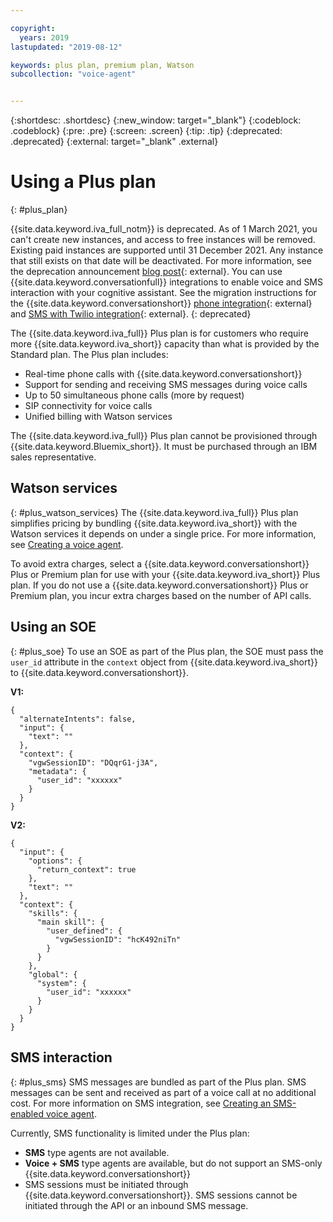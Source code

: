 ```yaml
---

copyright:
  years: 2019
lastupdated: "2019-08-12"

keywords: plus plan, premium plan, Watson
subcollection: "voice-agent"


---
```


{:shortdesc: .shortdesc}
{:new_window: target="_blank"}
{:codeblock: .codeblock}
{:pre: .pre}
{:screen: .screen}
{:tip: .tip}
{:deprecated: .deprecated}
{:external: target="_blank" .external}

# Using a Plus plan
{: #plus_plan}

{{site.data.keyword.iva_full_notm}} is deprecated. As of 1 March 2021, you can't create new instances, and access to free instances will be removed. Existing paid instances are supported until 31 December 2021. Any instance that still exists on that date will be deactivated. For more information, see the deprecation announcement [blog post](https://community.ibm.com/community/user/watsonapps/blogs/mitch-mason1/2021/02/08/announcing-voice-agent-with-watson-deprecation){: external}. You can use {{site.data.keyword.conversationfull}} integrations to enable voice and SMS interaction with your cognitive assistant. See the migration instructions for the {{site.data.keyword.conversationshort}} [phone integration](/docs/assistant?topic=assistant-deploy-phone#deploy-phone-migrate-from-va){: external} and [SMS with Twilio integration](/docs/assistant?topic=assistant-deploy-sms#deploy-sms-migrate-from-va){: external}.
{: deprecated}

The {{site.data.keyword.iva_full}} Plus plan is for customers who require more {{site.data.keyword.iva_short}} capacity than what is provided by the Standard plan. The Plus plan includes:
- Real-time phone calls with {{site.data.keyword.conversationshort}}
- Support for sending and receiving SMS messages during voice calls
- Up to 50 simultaneous phone calls (more by request)
- SIP connectivity for voice calls
- Unified billing with Watson services

The {{site.data.keyword.iva_full}} Plus plan cannot be provisioned through {{site.data.keyword.Bluemix_short}}. It must be purchased through an IBM sales representative.

## Watson services
{: #plus_watson_services}
The {{site.data.keyword.iva_full}} Plus plan simplifies pricing by bundling {{site.data.keyword.iva_short}} with the Watson services it depends on under a single price. For more information, see [Creating a voice agent](/docs/voice-agent?topic=voice-agent-config_instance).

To avoid extra charges, select a {{site.data.keyword.conversationshort}} Plus or Premium plan for use with your {{site.data.keyword.iva_short}} Plus plan. If you do not use a {{site.data.keyword.conversationshort}} Plus or Premium plan, you incur extra charges based on the number of API calls.

## Using an SOE
{: #plus_soe}
To use an SOE as part of the Plus plan, the SOE must pass the `user_id` attribute in the `context` object from {{site.data.keyword.iva_short}} to {{site.data.keyword.conversationshort}}.

**V1:**
```
{
  "alternateIntents": false,
  "input": {
    "text": ""
  },
  "context": {
    "vgwSessionID": "DQqrG1-j3A",
    "metadata": {
      "user_id": "xxxxxx"
    }
  }
}
```
**V2:**
```
{
  "input": {
    "options": {
      "return_context": true
    },
    "text": ""
  },
  "context": {
    "skills": {
      "main skill": {
        "user_defined": {
          "vgwSessionID": "hcK492niTn"
        }
      }
    },
    "global": {
      "system": {
        "user_id": "xxxxxx"
      }
    }
  }
}
```

## SMS interaction
{: #plus_sms}
SMS messages are bundled as part of the Plus plan. SMS messages can be sent and received as part of a voice call at no additional cost. For more information on SMS integration, see [Creating an SMS-enabled voice agent](/docs/voice-agent?topic=voice-agent-sms_voice_config_instanc).

Currently, SMS functionality is limited under the Plus plan:
- **SMS** type agents are not available.
- **Voice + SMS** type agents are available, but do not support an SMS-only {{site.data.keyword.conversationshort}}
- SMS sessions must be initiated through {{site.data.keyword.conversationshort}}. SMS sessions cannot be initiated through the API or an inbound SMS message.
